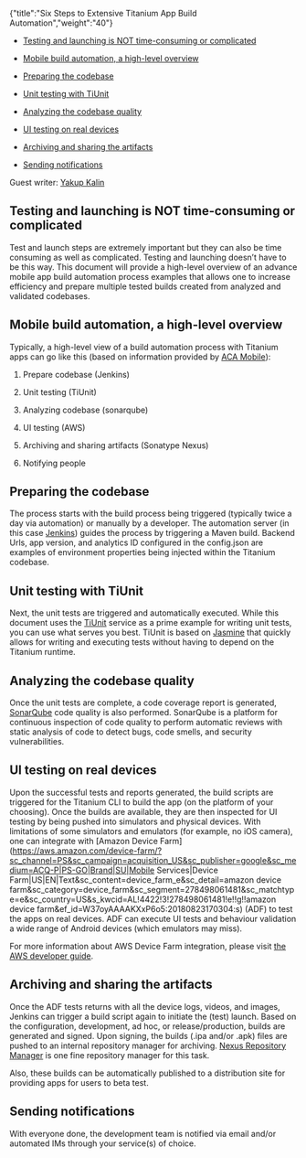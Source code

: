 {"title":"Six Steps to Extensive Titanium App Build Automation","weight":"40"}

* [Testing and launching is NOT time-consuming or complicated](#TestingandlaunchingisNOTtime-consumingorcomplicated)

* [Mobile build automation, a high-level overview](#Mobilebuildautomation,ahigh-leveloverview)

* [Preparing the codebase](#Preparingthecodebase)

* [Unit testing with TiUnit](#UnittestingwithTiUnit)

* [Analyzing the codebase quality](#Analyzingthecodebasequality)

* [UI testing on real devices](#UItestingonrealdevices)

* [Archiving and sharing the artifacts](#Archivingandsharingtheartifacts)

* [Sending notifications](#Sendingnotifications)


Guest writer: [Yakup Kalin](https://www.appcelerator.com/blog/author/yakup-kalin/)

## Testing and launching is NOT time-consuming or complicated

Test and launch steps are extremely important but they can also be time consuming as well as complicated. Testing and launching doesn’t have to be this way. This document will provide a high-level overview of an advance mobile app build automation process examples that allows one to increase efficiency and prepare multiple tested builds created from analyzed and validated codebases.

## Mobile build automation, a high-level overview

Typically, a high-level view of a build automation process with Titanium apps can go like this (based on information provided by [ACA Mobile](https://mobile.aca-it.be/)):

1. Prepare codebase (Jenkins)

2. Unit testing (TiUnit)

3. Analyzing codebase (sonarqube)

4. UI testing (AWS)

5. Archiving and sharing artifacts (Sonatype Nexus)

6. Notifying people


## Preparing the codebase

The process starts with the build process being triggered (typically twice a day via automation) or manually by a developer. The automation server (in this case [Jenkins](https://jenkins.io/)) guides the process by triggering a Maven build. Backend Urls, app version, and analytics ID configured in the config.json are examples of environment properties being injected within the Titanium codebase.

## Unit testing with TiUnit

Next, the unit tests are triggered and automatically executed. While this document uses the [TiUnit](https://github.com/aca-mobile/ti-unit) service as a prime example for writing unit tests, you can use what serves you best. TiUnit is based on [Jasmine](https://jasmine.github.io/) that quickly allows for writing and executing tests without having to depend on the Titanium runtime.

## Analyzing the codebase quality

Once the unit tests are complete, a code coverage report is generated, [SonarQube](https://www.sonarqube.org/) code quality is also performed. SonarQube is a platform for continuous inspection of code quality to perform automatic reviews with static analysis of code to detect bugs, code smells, and security vulnerabilities.

## UI testing on real devices

Upon the successful tests and reports generated, the build scripts are triggered for the Titanium CLI to build the app (on the platform of your choosing). Once the builds are available, they are then inspected for UI testing by being pushed into simulators and physical devices. With limitations of some simulators and emulators (for example, no iOS camera), one can integrate with [Amazon Device Farm](https://aws.amazon.com/device-farm/?sc_channel=PS&sc_campaign=acquisition_US&sc_publisher=google&sc_medium=ACQ-P|PS-GO|Brand|SU|Mobile Services|Device Farm|US|EN|Text&sc_content=device_farm_e&sc_detail=amazon device farm&sc_category=device_farm&sc_segment=278498061481&sc_matchtype=e&sc_country=US&s_kwcid=AL!4422!3!278498061481!e!!g!!amazon device farm&ef_id=W37oyAAAAKXxP6o5:20180823170304:s) (ADF) to test the apps on real devices. ADF can execute UI tests and behaviour validation a wide range of Android devices (which emulators may miss).

For more information about AWS Device Farm integration, please visit [the AWS developer guide](https://docs.aws.amazon.com/devicefarm/latest/developerguide/continuous-integration-jenkins-plugin.html).

## Archiving and sharing the artifacts

Once the ADF tests returns with all the device logs, videos, and images, Jenkins can trigger a build script again to initiate the (test) launch. Based on the configuration, development, ad hoc, or release/production, builds are generated and signed. Upon signing, the builds (.ipa and/or .apk) files are pushed to an internal repository manager for archiving. [Nexus Repository Manager](https://www.sonatype.com/nexus-repository-sonatype) is one fine repository manager for this task.

Also, these builds can be automatically published to a distribution site for providing apps for users to beta test.

## Sending notifications

With everyone done, the development team is notified via email and/or automated IMs through your service(s) of choice.
